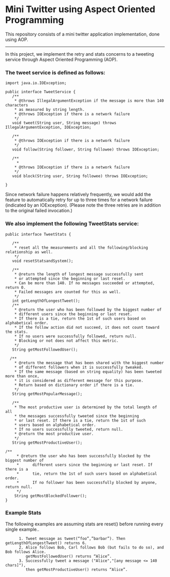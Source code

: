 # Mini Twitter using Aspect Oriented Programming
This repository consists of a mini twitter application implementation, done using AOP.
___

In this project, we implement the retry and stats concerns to a tweeting service through Aspect Oriented Programming (AOP). 

### The tweet service is defined as follows:
    
    import java.io.IOException;
    
    public interface TweetService {
       /**
        * @throws IllegalArgumentException if the message is more than 140 characters
        * as measured by string length.
        * @throws IOException if there is a network failure
        */
       void tweet(String user, String message) throws IllegalArgumentException, IOException;
    
       /**
        * @throws IOException if there is a network failure
        */
       void follow(String follower, String followee) throws IOException;
    
       /**
         * 
        * @throws IOException if there is a network failure
        */
       void block(String user, String followee) throws IOException;
    
    }

Since network failure happens relatively frequently, we would add the feature to automatically retry for up to three times for a network failure (indicated by an IOException). (Please note the three retries are in addition to the original failed invocation.)

### We also implement the following TweetStats service:

    public interface TweetStats {

       /**
        * reset all the measurements and all the following/blocking relationship as well.
        */
       void resetStatsandSystem();

       /**
        * @return the length of longest message successfully sent
        * or attempted since the beginning or last reset.
        * Can be more than 140. If no messages succeeded or attempted, return 0.
        * Failed messages are counted for this as well.
        */
       int getLengthOfLongestTweet();
       /**
        * @return the user who has been followed by the biggest number of
        * different users since the beginning or last reset.
        * If there is a tie, return the 1st of such users based on alphabetical order.
        * If the follow action did not succeed, it does not count toward the stats.
        * If no users were successfully followed, return null.
        * Blocking or not does not affect this metric.
        */
       String getMostFollowedUser();

      /**
        * @return the message that has been shared with the biggest number
        * of different followers when it is successfully tweaked.
        * If the same message (based on string equality) has been tweeted more than once,
        * it is considered as different message for this purpose.
        * Return based on dictionary order if there is a tie.
        */
       String getMostPopularMessage();

       /**
        * The most productive user is determined by the total length of all
        * the messages successfully tweeted since the beginning
        * or last reset. If there is a tie, return the 1st of such
        * users based on alphabetical order.
        * If no users successfully tweeted, return null.
        * @return the most productive user.
        */
       String getMostProductiveUser();

    /**
         * @return the user who has been successfully blocked by the biggest number of
         *     	different users since the beginning or last reset. If there is a
         *     	tie, return the 1st of such users based on alphabetical order.
         *     	If no follower has been successfully blocked by anyone, return null.
         */
        String getMostBlockedFollower();
    }
    
### Example Stats

The following examples are assuming stats are reset() before running every single example..

          1. Tweet message as tweet(“foo”,”barbar”). Then getLengthOfLongestTweet() returns 6.
          2. Alice follows Bob, Carl follows Bob (but fails to do so), and Bob follows Alice.
             getMostFollowedUser() returns “Alice”.
          3. Successfully tweet a message ("Alice","[any message <= 140 chars]"),
             then getMostProductiveUser() returns “Alice”.

